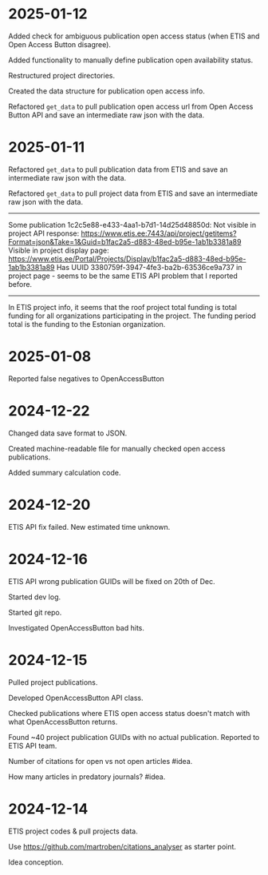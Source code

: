 # 2025-01-12
Added check for ambiguous publication open access status (when ETIS and Open Access Button disagree).

Added functionality to manually define publication open availability status.

Restructured project directories.

Created the data structure for publication open access info.

Refactored `get_data` to pull publication open access url from Open Access Button API and save an intermediate raw json with the data.

# 2025-01-11
Refactored `get_data` to pull publication data from ETIS and save an intermediate raw json with the data.

Refactored `get_data` to pull project data from ETIS and save an intermediate raw json with the data.

---

Some publication 1c2c5e88-e433-4aa1-b7d1-14d25d48850d:
Not visible in project API response: https://www.etis.ee:7443/api/project/getitems?Format=json&Take=1&Guid=b1fac2a5-d883-48ed-b95e-1ab1b3381a89
Visible in project display page: https://www.etis.ee/Portal/Projects/Display/b1fac2a5-d883-48ed-b95e-1ab1b3381a89
Has UUID 3380759f-3947-4fe3-ba2b-63536ce9a737 in project page - seems to be the same ETIS API problem that I reported before.

---

In ETIS project info, it seems that the roof project total funding is total funding for all organizations participating in the project. The funding period total is the funding to the Estonian organization.

# 2025-01-08
Reported false negatives to OpenAccessButton

# 2024-12-22
Changed data save format to JSON.

Created machine-readable file for manually checked open access publications.

Added summary calculation code.

# 2024-12-20
ETIS API fix failed. New estimated time unknown.

# 2024-12-16
ETIS API wrong publication GUIDs will be fixed on 20th of Dec.

Started dev log.

Started git repo.

Investigated OpenAccessButton bad hits.

# 2024-12-15
Pulled project publications.

Developed OpenAccessButton API class.

Checked publications where ETIS open access status doesn't match with what OpenAccessButton returns.

Found ~40 project publication GUIDs with no actual publication. Reported to ETIS API team.

Number of citations for open vs not open articles #idea.

How many articles in predatory journals? #idea.

# 2024-12-14
ETIS project codes & pull projects data.

Use https://github.com/martroben/citations_analyser as starter point.

Idea conception.
